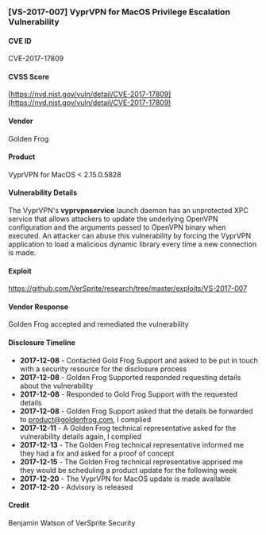 ### [VS-2017-007] VyprVPN for MacOS Privilege Escalation Vulnerability

#### CVE ID
CVE-2017-17809

#### CVSS Score
[https://nvd.nist.gov/vuln/detail/CVE-2017-17809](https://nvd.nist.gov/vuln/detail/CVE-2017-17809)

#### Vendor
Golden Frog

#### Product
VyprVPN for MacOS < 2.15.0.5828

#### Vulnerability Details
The VyprVPN's **vyprvpnservice** launch daemon has an unprotected XPC service that allows attackers to update the underlying OpenVPN configuration and the arguments passed to OpenVPN binary when executed. An attacker can abuse this vulnerability by forcing the VyprVPN application to load a malicious dynamic library every time a new connection is made.

#### Exploit
https://github.com/VerSprite/research/tree/master/exploits/VS-2017-007

#### Vendor Response
Golden Frog accepted and remediated the vulnerability 

#### Disclosure Timeline

* **2017-12-08** - Contacted Gold Frog Support and asked to be put in touch with a security resource for the disclosure process
* **2017-12-08** - Golden Frog Supported responded requesting details about the vulnerability 
* **2017-12-08** - Responded to Gold Frog Support with the requested details
* **2017-12-08** - Golden Frog Support asked that the details be forwarded to product@goldenfrog.com, I complied
* **2017-12-11** - A Golden Frog technical representative asked for the vulnerability details again, I complied
* **2017-12-13** - The Golden Frog technical representative informed me they had a fix and asked for a proof of concept
* **2017-12-15** - The Golden Frog technical representative apprised me they would be scheduling a product update for the following week
* **2017-12-20** - The VyprVPN for MacOS update is made available
* **2017-12-20** - Advisory is released

#### Credit
Benjamin Watson of VerSprite Security 

